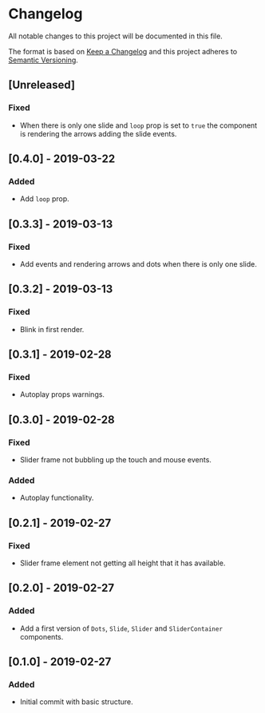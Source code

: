 # Changelog

All notable changes to this project will be documented in this file.

The format is based on [Keep a Changelog](http://keepachangelog.com/en/1.0.0/)
and this project adheres to [Semantic Versioning](http://semver.org/spec/v2.0.0.html).

## [Unreleased]
### Fixed
- When there is only one slide and `loop` prop is set to `true` the component is rendering the arrows adding the slide events.

## [0.4.0] - 2019-03-22
### Added
- Add `loop` prop.

## [0.3.3] - 2019-03-13
### Fixed
- Add events and rendering arrows and dots when there is only one slide.

## [0.3.2] - 2019-03-13
### Fixed
- Blink in first render.

## [0.3.1] - 2019-02-28
### Fixed
- Autoplay props warnings.

## [0.3.0] - 2019-02-28
### Fixed
- Slider frame not bubbling up the touch and mouse events.

### Added
- Autoplay functionality.

## [0.2.1] - 2019-02-27
### Fixed
- Slider frame element not getting all height that it has available.

## [0.2.0] - 2019-02-27
### Added
- Add a first version of `Dots`, `Slide`, `Slider` and `SliderContainer` components.

## [0.1.0] - 2019-02-27
### Added
- Initial commit with basic structure.
